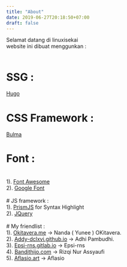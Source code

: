 ```yaml
---
title: "About"
date: 2019-06-27T20:18:50+07:00
draft: false
---
```


Selamat datang di linuxisekai
<br>
website ini dibuat menggunkan :
<br>
<br>
# SSG : 
<a href="https://gohugo.io">Hugo</a>
<br>
# CSS Framework : 
<a href="htttps://bulma.io">Bulma</a>
<br>
# Font :
<br>
        1). <a href="https://fontawesome.com">Font Awesome</a>
        <br>
        2). <a href="https://fonts.googleapis.com/css?family=Mali&display=swap">Google Font</a>
<br>
<br>
# JS framework :
<br>
        1). <a href="https://prismjs.com">PrismJS</a> for Syntax Highlight
<br>
        2). <a href="https://jquery.com">JQuery</a>
<br>
<br>
# My friendlist :
<br>
1). <a href="https://okitavera.me">Okitavera.me</a> -> Nanda ( Yunee ) OKitavera.
<br>
2). <a href="https://addy-dclxvi.github.io">Addy-dclxvi.github.io</a> -> Adhi Pambudhi.
<br>
3). <a href="https://epsi-rns.gitlab.io">Epsi-rns.gitlab.io</a> -> Epsi-rns
<br>
4). <a href="https://bandithujo.com">Bandithijo.com</a> -> Rizqi Nur Assyaufi
<br>
5). <a href="https://aflasio.com">Aflasio.art</a> -> Aflasio
